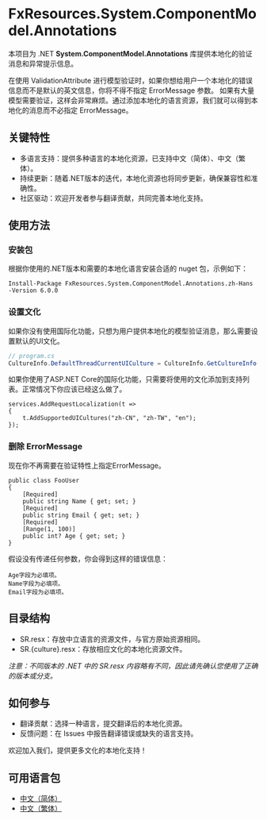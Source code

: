# FxResources.System.ComponentModel.Annotations

本项目为 .NET **System.ComponentModel.Annotations** 库提供本地化的验证消息和异常提示信息。

在使用 ValidationAttribute 进行模型验证时，如果你想给用户一个本地化的错误信息而不是默认的英文信息，你将不得不指定 ErrorMessage 参数。
如果有大量模型需要验证，这样会非常麻烦。通过添加本地化的语言资源，我们就可以得到本地化的消息而不必指定 ErrorMessage。

## 关键特性
- 多语言支持：提供多种语言的本地化资源，已支持中文（简体）、中文（繁体）。
- 持续更新：随着.NET版本的迭代，本地化资源也将同步更新，确保兼容性和准确性。
- 社区驱动：欢迎开发者参与翻译贡献，共同完善本地化支持。

## 使用方法
### 安装包
根据你使用的.NET版本和需要的本地化语言安装合适的 nuget 包，示例如下：
```
Install-Package FxResources.System.ComponentModel.Annotations.zh-Hans -Version 6.0.0
```
### 设置文化
如果你没有使用国际化功能，只想为用户提供本地化的模型验证消息，那么需要设置默认的UI文化。
``` csharp
// program.cs
CultureInfo.DefaultThreadCurrentUICulture = CultureInfo.GetCultureInfo("zh-Hans");
```

如果你使用了ASP.NET Core的国际化功能，只需要将使用的文化添加到支持列表。正常情况下你应该已经这么做了。
```
services.AddRequestLocalization(t =>
{
    t.AddSupportedUICultures("zh-CN", "zh-TW", "en");
});
```

### 删除 ErrorMessage
现在你不再需要在验证特性上指定ErrorMessage。
```
public class FooUser
{
    [Required]
    public string Name { get; set; }
    [Required]
    public string Email { get; set; }
    [Required]
    [Range(1, 100)]
    public int? Age { get; set; }
}
```
假设没有传递任何参数，你会得到这样的错误信息：
```
Age字段为必填项。
Name字段为必填项。
Email字段为必填项。
```

## 目录结构
- SR.resx：存放中立语言的资源文件，与官方原始资源相同。
- SR.\{culture}.resx：存放相应文化的本地化资源文件。

*注意：不同版本的 .NET 中的 SR.resx 内容略有不同，因此请先确认您使用了正确的版本或分支。*

## 如何参与
- 翻译贡献：选择一种语言，提交翻译后的本地化资源。
- 反馈问题：在 Issues 中报告翻译错误或缺失的语言支持。

欢迎加入我们，提供更多文化的本地化支持！

## 可用语言包
- [中文（简体）](https://www.nuget.org/packages/FxResources.System.ComponentModel.Annotations.zh-Hans/)
- [中文（繁体）](https://www.nuget.org/packages/FxResources.System.ComponentModel.Annotations.zh-Hant/)